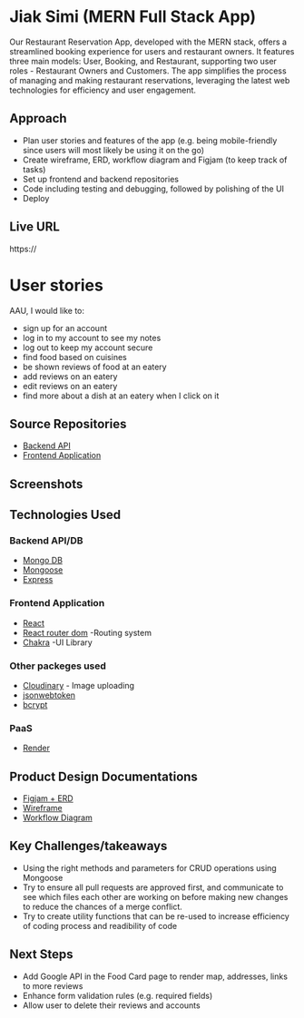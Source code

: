 # Jiak Simi (MERN Full Stack App)
Our Restaurant Reservation App, developed with the MERN stack, offers a streamlined booking experience for users and restaurant owners. It features three main models: User, Booking, and Restaurant, supporting two user roles - Restaurant Owners and Customers. The app simplifies the process of managing and making restaurant reservations, leveraging the latest web technologies for efficiency and user engagement.

## Approach
* Plan user stories and features of the app (e.g. being mobile-friendly since users will most likely be using it on the go)
* Create wireframe, ERD, workflow diagram and Figjam (to keep track of tasks)
* Set up frontend and backend repositories
* Code including testing and debugging, followed by polishing of the UI
* Deploy

## Live URL
https://

# User stories
AAU, I would like to:
* sign up for an account
* log in to my account to see my notes
* log out to keep my account secure
* find food based on cuisines
* be shown reviews of food at an eatery
* add reviews on an eatery
* edit reviews on an eatery
* find more about a dish at an eatery when I click on it

## Source Repositories
* [Backend API](https://github.com/ehdahm/backend-jiak-simi)
* [Frontend Application](https://https://github.com/jjjtmy/frontend-jiak-simi)

## Screenshots


## Technologies Used
### Backend API/DB
* [Mongo DB](https://www.mongodb.com/)
* [Mongoose](https://mongoosejs.com/)
* [Express](https://expressjs.com/)

### Frontend Application
* [React](https://react.dev/)
* [React router dom](https://reactrouter.com/en/main) -Routing system
* [Chakra](https://v2.chakra-ui.com/) -UI Library

### Other packeges used
* [Cloudinary](https://cloudinary.com/) - Image uploading
* [jsonwebtoken](https://www.npmjs.com/package/jsonwebtoken)
* [bcrypt](https://www.npmjs.com/package/bcrypt)

### PaaS
* [Render](https://render.com/)

## Product Design Documentations
* [Figjam + ERD](https://www.figma.com/board/0eadeDavnWvkIEU9P9e1Yu/ga-seif-project-3?node-id=87-618&t=8FLO0bAMzABYc7Xd-0)
* [Wireframe](https://www.figma.com/proto/FlTi8G0WoYpv3CN6JlJKUu/JIAK-SIMI---mobile?t=hCDeVb4wS8zZRfWm-1)
* [Workflow Diagram](https://app.diagrams.net/#G1TPK1Dzs6Vetz13UbjRI2xwY9F28nF26n#%7B%22pageId%22%3A%22C5RBs43oDa-KdzZeNtuy%22%7D)


## Key Challenges/takeaways
* Using the right methods and parameters for CRUD operations using Mongoose
* Try to ensure all pull requests are approved first, and communicate to see which files each other are working on before making new changes to reduce the chances of a merge conflict.
* Try to create utility functions that can be re-used to increase efficiency of coding process and readibility of code


## Next Steps
* Add Google API in the Food Card page to render map, addresses, links to more reviews 
* Enhance form validation rules (e.g. required fields)
* Allow user to delete their reviews and accounts
